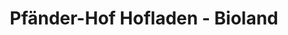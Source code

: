 ---
title: "Pfänder-Hof Hofladen - Bioland"
url: /schwabmuenchen/pfaender-hof-hofladen-bioland/
shop: Hofladen
---